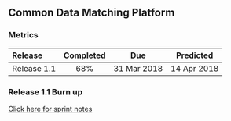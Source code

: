 ## Common Data Matching Platform
### Metrics

| Release |Completed  | Due | Predicted |
|:-----| :-----:|:-----:|:-----:|
|Release 1.1  | 68% |31 Mar 2018 | 14 Apr 2018 |

### Release 1.1 Burn up
<div id="chart1"></div>
<script>
var chart = c3.generate({

axis: {
x: {
label: 'Sprint'
},
y: {
label: 'Work'
}
},

data: {
x: 'x',
columns: [
['x', 1, 2, 3, 4, 5, 6],
['done', 27, 29, 39, 43, 57, 0],
['to do', 35, 51, 41, 42, 27, 0],
['required', 10, 21, 31, 41, 52, 62],
],

type: 'bar',
types: {
required: 'line',
},

groups: [ 
['to do','done'] ] 
},

legend: {
position: 'right'
},

bindto: '#chart1'

});
</script>

[Click here for sprint notes](notes.html)
